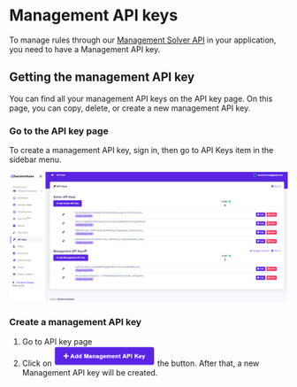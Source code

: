 # Management API keys

To manage rules through our [Management Solver API](../management-api.md) in your application, you need to have a Management API key.

## Getting the management API key

You can find all your management API keys on the API key page. On this page, you can copy, delete, or create a new management API key.

### Go to the API key page

To create a management API key, sign in, then go to API Keys item in the sidebar menu.

![](../../.gitbook/assets/apikeys.png)

### Create a management API key

1. Go to API key page
2. Click on ![](../../.gitbook/assets/addmanagementapikey3.png) the button. After that, a new Management API key will be created.
